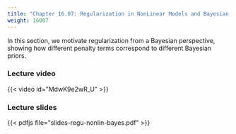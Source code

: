 ```yaml
---
title: "Chapter 16.07: Regularization in NonLinear Models and Bayesian Priors"
weight: 16007
---
```

In this section, we motivate regularization from a Bayesian perspective, showing how different penalty terms correspond to different Bayesian priors.

<!--more-->

### Lecture video

{{< video id="MdwK9e2wR_U" >}}

### Lecture slides

{{< pdfjs file="slides-regu-nonlin-bayes.pdf" >}}
